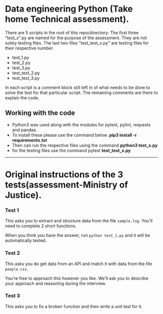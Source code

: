 # Data engineering Python (Take home Technical assessment).

There are 5 scripts in the root of this repo/directory:
The first three "test_x".py are named for the purpose of the assessment. They are not solely testing files.
The last two files "test_test_x.py" are testing files for their respective number.
- test_1.py
- test_2.py
- test_3.py
- test_test_2.py
- test_test_3.py

In each script is a comment block still left in of what needs to be done to solve the test for that particular script. The remaining comments are there to explain the code.

## Working with the code
- Python3 was used along with the modules for pytest, pylint, requests and pandas.
- To install these please use the command below.
**pip3 install -r requirements.txt**
- Then can run the respective files using the command **python3 test_x.py**
- for the testing files use the command pytest **test_test_x.py**

----------------------------------------------------------------------------------
# Original instructions of the 3 tests(assessment-Ministry of Justice).
### Test 1
This asks you to extract and structure data from the file `sample.log`. You'll need to complete 2 short functions.

When you think you have the answer, run `python test_1.py` and it will be automatically tested.

### Test 2
This asks you do get data from an API and match it with data from the file `people.csv`. 

You're free to approach this however you like. We'll ask you to describe your approach and reasoning during the interview.

### Test 3
This asks you to fix a broken function and then write a unit test for it.
